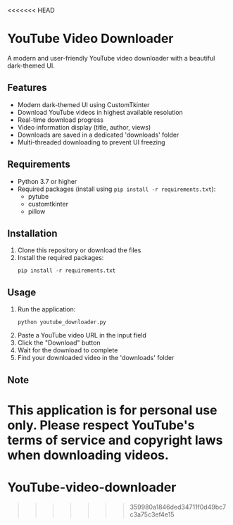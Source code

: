 <<<<<<< HEAD
# YouTube Video Downloader

A modern and user-friendly YouTube video downloader with a beautiful dark-themed UI.

## Features

- Modern dark-themed UI using CustomTkinter
- Download YouTube videos in highest available resolution
- Real-time download progress
- Video information display (title, author, views)
- Downloads are saved in a dedicated 'downloads' folder
- Multi-threaded downloading to prevent UI freezing

## Requirements

- Python 3.7 or higher
- Required packages (install using `pip install -r requirements.txt`):
  - pytube
  - customtkinter
  - pillow

## Installation

1. Clone this repository or download the files
2. Install the required packages:
   ```
   pip install -r requirements.txt
   ```

## Usage

1. Run the application:
   ```
   python youtube_downloader.py
   ```
2. Paste a YouTube video URL in the input field
3. Click the "Download" button
4. Wait for the download to complete
5. Find your downloaded video in the 'downloads' folder

## Note

This application is for personal use only. Please respect YouTube's terms of service and copyright laws when downloading videos. 
=======
# YouTube-video-downloader
>>>>>>> 359980a1846ded34711f0d49bc7c3a75c3ef4e15

